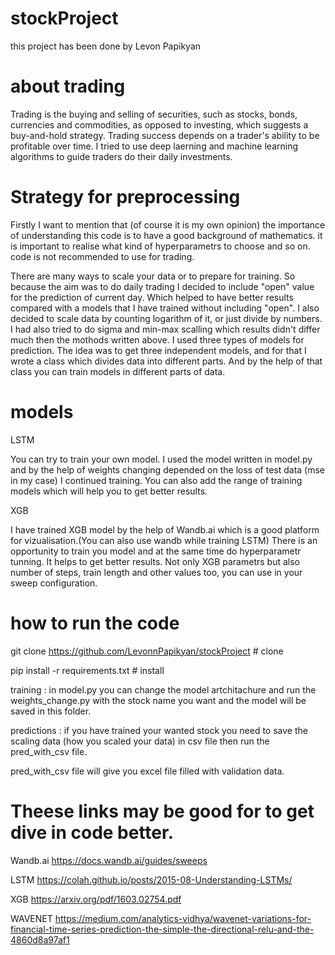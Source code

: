 # stockProject

this project has been done by Levon Papikyan 

# about trading

Trading is the buying and selling of securities, such as stocks, bonds, currencies and commodities, as opposed to investing, which suggests a buy-and-hold strategy. Trading success depends on a trader's ability to be profitable over time. I tried to use deep laerning and machine learning algorithms to guide traders do their daily investments.

# Strategy for preprocessing

Firstly I want to mention that (of course it is my own opinion) the importance of understanding this code is to have a good background of mathematics. it is important to realise what kind of hyperparametrs to choose and so on. code is not recommended to use for trading.

There are many ways to scale your data or to prepare for training. So because the aim was to do daily trading I decided to include 
"open" value for the prediction of current day. Which helped to have better results compared with a models that I have trained 
without including "open". I also decided to scale data by counting logarithm of it, or just divide by numbers. I had also tried to do sigma and min-max scalling which results didn't differ much then the mothods written above.
I used three types of models for prediction. The idea was to get three independent models, and for that I wrote a class which divides data into different parts. And by the help of that class you can train models in different parts of data. 

# models

LSTM

You can try to train your own model. I used the model written in model.py and by the help of weights changing depended on the 
loss of test data (mse in my case) I continued training. You can also add the range of training models which will help you to 
get better results.

XGB

I have trained XGB model by the help of Wandb.ai which is a good platform for vizualisation.(You can also use wandb while training LSTM) There is an opportunity to train you model and at the same time do hyperparametr tunning. It helps to get better results. Not only XGB parametrs but also number of steps, train length and other values too, you can use in your sweep configuration.
 
# how to run the code

git clone https://github.com/LevonnPapikyan/stockProject  # clone

pip install -r requirements.txt  # install

 training : in model.py you can change the model artchitachure and run the weights_change.py with the stock name you want and the model will be saved in this folder. 
 
 predictions : if you have trained your wanted stock you need to save the scaling data (how you scaled your data) in csv file then run the pred_with_csv file.

 pred_with_csv file will give you excel file filled with validation data.



# Theese links may be good for to get dive in code better.

Wandb.ai   https://docs.wandb.ai/guides/sweeps

LSTM       https://colah.github.io/posts/2015-08-Understanding-LSTMs/

XGB        https://arxiv.org/pdf/1603.02754.pdf

WAVENET    https://medium.com/analytics-vidhya/wavenet-variations-for-financial-time-series-prediction-the-simple-the-directional-relu-and-the-4860d8a97af1
